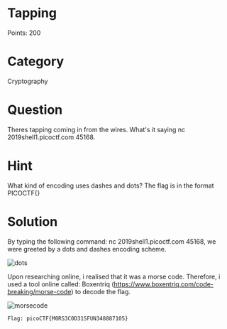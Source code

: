 # Tapping
Points: 200

# Category
Cryptography

# Question
Theres tapping coming in from the wires. What's it saying nc 2019shell1.picoctf.com 45168.

# Hint
What kind of encoding uses dashes and dots?
The flag is in the format PICOCTF{}

# Solution

By typing the following command: nc 2019shell1.picoctf.com 45168, we were greeted by a dots and dashes encoding scheme.

![dots](https://user-images.githubusercontent.com/55530196/65829663-3f0bda00-e2da-11e9-84a2-c36ae2a67017.PNG)

Upon researching online, i realised that it was a morse code. Therefore, i used a tool online called: Boxentriq (https://www.boxentriq.com/code-breaking/morse-code) to decode the flag.

![morsecode](https://user-images.githubusercontent.com/55530196/65829729-dc670e00-e2da-11e9-8b38-82ebd6e0edad.PNG)

``` Flag: picoCTF{M0RS3C0D31SFUN348887105} ```
